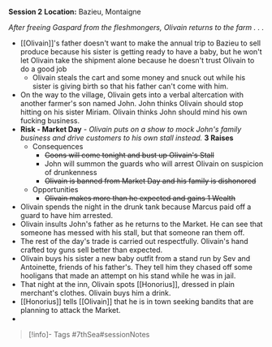 **Session 2**
**Location:** Bazieu, Montaigne

*After freeing Gaspard from the fleshmongers, Olivain returns to the farm . . .*

- [[Olivain]]'s father doesn't want to make the annual trip to Bazieu to sell produce because his sister is getting ready to have a baby, but he won't let Olivain take the shipment alone because he doesn't trust Olivain to do a good job
	- Olivain steals the cart and some money and snuck out while his sister is giving birth so that his father can't come with him.
- On the way to the village, Olivain gets into a verbal altercation with another farmer's son named John.  John thinks Olivain should stop hitting on his sister Miriam.  Olivain thinks John should mind his own fucking business.
- **Risk - Market Day** - *Olivain puts on a show to mock John's family business and drive customers to his own stall instead.*  **3 Raises**
	- Consequences
		- ~~Goons will come tonight and bust up Olivain's Stall~~
		- John will summon the guards who will arrest Olivain on suspicion of drunkenness
		- ~~Olivain is banned from Market Day and his family is dishonored~~
	- Opportunities
		- ~~Olivain makes more than he expected and gains 1 Wealth~~
- Olivain spends the night in the drunk tank because Marcus paid off a guard to have him arrested.
- Olivain insults John's father as he returns to the Market.  He can see that someone has messed with his stall, but that someone ran them off.
- The rest of the day's trade is carried out respectfully.  Olivain's hand crafted toy guns sell better than expected.
- Olivain buys his sister a new baby outfit from a stand run by Sev and Antoinette, friends of his father's.  They tell him they chased off some hooligans that made an attempt on his stand while he was in jail.
- That night at the inn, Olivain spots [[Honorius]], dressed in plain merchant's clothes.  Olivain buys him a drink.
- [[Honorius]] tells [[Olivain]] that he is in town seeking bandits that are planning to attack the Market.
- 
> [!info]- Tags
> #7thSea#sessionNotes

